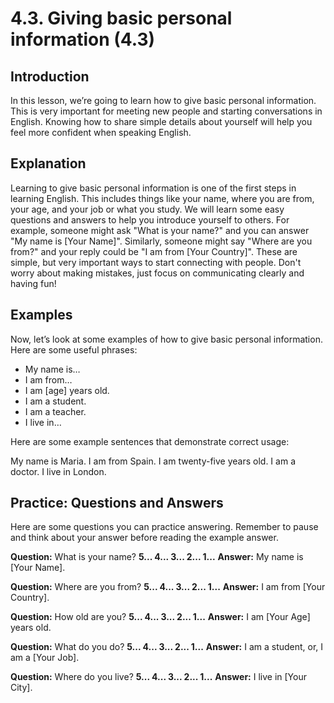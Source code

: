 # 4.3. Giving basic personal information (4.3)

## Introduction

In this lesson, we’re going to learn how to give basic personal information. This is very important for meeting new people and starting conversations in English. Knowing how to share simple details about yourself will help you feel more confident when speaking English.

## Explanation

Learning to give basic personal information is one of the first steps in learning English. This includes things like your name, where you are from, your age, and your job or what you study. We will learn some easy questions and answers to help you introduce yourself to others. For example, someone might ask "What is your name?" and you can answer "My name is [Your Name]". Similarly, someone might say "Where are you from?" and your reply could be "I am from [Your Country]". These are simple, but very important ways to start connecting with people. Don't worry about making mistakes, just focus on communicating clearly and having fun!

## Examples

Now, let’s look at some examples of how to give basic personal information. Here are some useful phrases:

*   My name is…
*   I am from…
*   I am [age] years old.
*   I am a student.
*   I am a teacher.
*   I live in…

Here are some example sentences that demonstrate correct usage:

My name is Maria.
I am from Spain.
I am twenty-five years old.
I am a doctor.
I live in London.

## Practice: Questions and Answers

Here are some questions you can practice answering. Remember to pause and think about your answer before reading the example answer.

**Question:** What is your name?
**5... 4... 3... 2... 1...**
**Answer:** My name is [Your Name].

**Question:** Where are you from?
**5... 4... 3... 2... 1...**
**Answer:** I am from [Your Country].

**Question:** How old are you?
**5... 4... 3... 2... 1...**
**Answer:** I am [Your Age] years old.

**Question:** What do you do?
**5... 4... 3... 2... 1...**
**Answer:** I am a student, or, I am a [Your Job].

**Question:** Where do you live?
**5... 4... 3... 2... 1...**
**Answer:** I live in [Your City].
